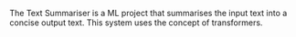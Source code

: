 The Text Summariser is a ML project that summarises the input text into a concise output text. This system uses the concept of transformers.
